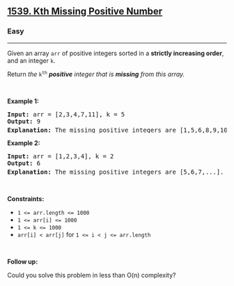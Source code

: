 <h2><a href="https://leetcode.com/problems/kth-missing-positive-number/">1539. Kth Missing Positive Number</a></h2><h3>Easy</h3><hr><div style="user-select: auto;"><p style="user-select: auto;">Given an array <code style="user-select: auto;">arr</code> of positive integers sorted in a <strong style="user-select: auto;">strictly increasing order</strong>, and an integer <code style="user-select: auto;">k</code>.</p>

<p style="user-select: auto;">Return <em style="user-select: auto;">the</em> <code style="user-select: auto;">k<sup style="user-select: auto;">th</sup></code> <em style="user-select: auto;"><strong style="user-select: auto;">positive</strong> integer that is <strong style="user-select: auto;">missing</strong> from this array.</em></p>

<p style="user-select: auto;">&nbsp;</p>
<p style="user-select: auto;"><strong class="example" style="user-select: auto;">Example 1:</strong></p>

<pre style="user-select: auto;"><strong style="user-select: auto;">Input:</strong> arr = [2,3,4,7,11], k = 5
<strong style="user-select: auto;">Output:</strong> 9
<strong style="user-select: auto;">Explanation: </strong>The missing positive integers are [1,5,6,8,9,10,12,13,...]. The 5<sup style="user-select: auto;">th</sup>&nbsp;missing positive integer is 9.
</pre>

<p style="user-select: auto;"><strong class="example" style="user-select: auto;">Example 2:</strong></p>

<pre style="user-select: auto;"><strong style="user-select: auto;">Input:</strong> arr = [1,2,3,4], k = 2
<strong style="user-select: auto;">Output:</strong> 6
<strong style="user-select: auto;">Explanation: </strong>The missing positive integers are [5,6,7,...]. The 2<sup style="user-select: auto;">nd</sup> missing positive integer is 6.
</pre>

<p style="user-select: auto;">&nbsp;</p>
<p style="user-select: auto;"><strong style="user-select: auto;">Constraints:</strong></p>

<ul style="user-select: auto;">
	<li style="user-select: auto;"><code style="user-select: auto;">1 &lt;= arr.length &lt;= 1000</code></li>
	<li style="user-select: auto;"><code style="user-select: auto;">1 &lt;= arr[i] &lt;= 1000</code></li>
	<li style="user-select: auto;"><code style="user-select: auto;">1 &lt;= k &lt;= 1000</code></li>
	<li style="user-select: auto;"><code style="user-select: auto;">arr[i] &lt; arr[j]</code> for <code style="user-select: auto;">1 &lt;= i &lt; j &lt;= arr.length</code></li>
</ul>

<p style="user-select: auto;">&nbsp;</p>
<p style="user-select: auto;"><strong style="user-select: auto;">Follow up:</strong></p>

<p style="user-select: auto;">Could you solve this problem in less than O(n) complexity?</p>
</div>